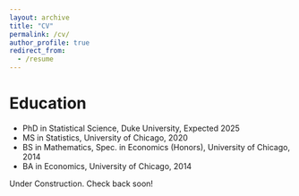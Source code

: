 ```yaml
---
layout: archive
title: "CV"
permalink: /cv/
author_profile: true
redirect_from:
  - /resume
---
```


# Education
* PhD in Statistical Science, Duke University, Expected 2025
* MS in Statistics, University of Chicago, 2020
* BS in Mathematics, Spec. in Economics (Honors), University of Chicago, 2014
* BA in Economics, University of Chicago, 2014


Under Construction. Check back soon!
